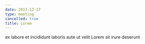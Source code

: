 ```yaml
---
date: 2017-12-17
type: meeting
cancelled: true
title: Lorem
---
```

ex labore et incididunt laboris aute ut velit Lorem sit irure deserunt